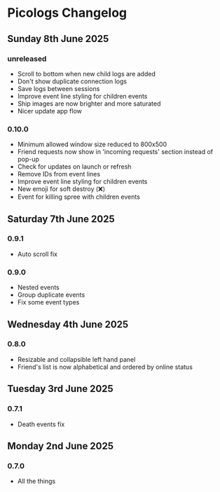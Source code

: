 # Picologs Changelog

## Sunday 8th June 2025

### unreleased

* Scroll to bottom when new child logs are added
* Don't show duplicate connection logs
* Save logs between sessions
* Improve event line styling for children events
* Ship images are now brighter and more saturated
* Nicer update app flow

### 0.10.0

* Minimum allowed window size reduced to 800x500
* Friend requests now show in 'incoming requests' section instead of pop-up
* Check for updates on launch or refresh
* Remove IDs from event lines
* Improve event line styling for children events
* New emoji for soft destroy (❌)
* Event for killing spree with children events

## Saturday 7th June 2025

### 0.9.1

* Auto scroll fix

### 0.9.0

* Nested events
* Group duplicate events
* Fix some event types

## Wednesday 4th June 2025

### 0.8.0

* Resizable and collapsible left hand panel
* Friend's list is now alphabetical and ordered by online status

## Tuesday 3rd June 2025

### 0.7.1

* Death events fix

## Monday 2nd June 2025

### 0.7.0

* All the things
